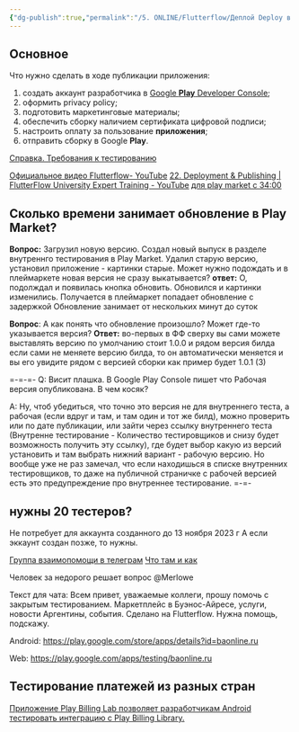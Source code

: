 ```yaml
---
{"dg-publish":true,"permalink":"/5. ONLINE/Flutterflow/Деплой Deploy в Play market/","created":"2024-12-16T10:15:28.147-03:00","updated":"2024-12-16T15:30:59.670-03:00"}
---
```


## Основное
Что нужно сделать в ходе публикации приложения:

1. создать аккаунт разработчика в [Google **Play** Developer Console](https://play.google.com/console/);
2. оформить privacy policy;
3. подготовить маркетинговые материалы;
4. обеспечить сборку наличием сертификата цифровой подписи;
5. настроить оплату за пользование **приложения**;
6. отправить сборку в Google **Play**.

[Справка. Требования к тестированию](https://support.google.com/googleplay/android-developer/answer/14151465)

[Официальное видео Flutterflow- YouTube](https://www.youtube.com/watch?v=z3RbgbVR2fo)
[22. Deployment & Publishing | FlutterFlow University Expert Training - YouTube](https://www.youtube.com/watch?v=M3V9HU1F494)
[для play market с 34:00](https://www.youtube.com/watch?v=M3V9HU1F494)


## Сколько времени занимает обновление в Play Market?
**Вопрос:**
Загрузил новую версию. Создал новый выпуск в разделе внутреннго тестирования в Play Market. Удалил старую версию, установил приложение - картинки старые. Может нужно подождать и в плеймаркете новая версия не сразу выкатывается?
**ответ:** 
О, подолждал и появилась кнопка обновить. Обновился и картинки изменились. Получается в плеймаркет попадает обновление с задержкой
Обновление занимает от нескольких минут до суток

**Вопрос**: 
А как понять что обновление произошло? Может где-то указывается версия?
**Ответ:** 
во-первых в ФФ сверху вы сами можете выставлять версию по умолчанию стоит 1.0.0 и рядом версия билда если сами не меняете версию билда, то он автоматически меняется и вы его увидите рядом с версией сборки как пример будет 1.0.1 (3) 

=-=-=-
Q: Висит  плашка. В Google Play Console пишет что Рабочая версия опубликована. В чем косяк?

A: Ну, чтоб убедиться, что точно это версия не для внутреннего теста, а рабочая (если вдруг и там, и там один и тот же билд), можно проверить или по дате публикации, или зайти через ссылку внутреннего теста (Внутренне тестирование - Количество тестировщиков и снизу будет возможность получить эту ссылку), где будет выбор какую из версий установить и там выбрать нижний вариант - рабочую версию. Но вообще уже не раз замечал, что если находишься в списке внутренних тестировщиков, то даже на публичной страничке с рабочей версией есть это предупреждение про внутреннее тестирование.
=-=-
## нужны 20 тестеров?
Не потребует для аккаунта созданного до 13 ноября 2023 г
А если эккаунт создан позже, то нужны.

[Группа взаимопомощи в телеграм](https://t.me/testimgoogleplay)
[Что там и как](https://t.me/testimgoogleplay/1/4)

Человек за недорого решает вопрос
@Merlowe

Текст для чата:
Всем привет, уважаемые коллеги, прошу помочь с закрытым тестированием. 
Маркетплейс в Буэнос-Айресе, услуги, новости Аргентины, события.
Сделано на Flutterflow. Нужна помощь, подскажу.

Android: https://play.google.com/store/apps/details?id=baonline.ru

Web: https://play.google.com/apps/testing/baonline.ru



## Тестирование платежей из разных стран
[Приложение Play Billing Lab позволяет разработчикам Android тестировать интеграцию с Play Billing Library.](https://play.google.com/store/apps/details?id=com.google.android.apps.play.billingtestcompanion)
